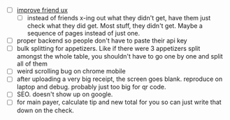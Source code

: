 - [ ] [improve friend ux](./planning/friend-ux-improvements.plan.md)
  - [ ] instead of friends x-ing out what they didn't get, have them just check what they did get. Most stuff, they didn't get. Maybe a sequence of pages instead of just one.
- [ ] proper backend so people don't have to paste their api key
- [ ] bulk splitting for appetizers. Like if there were 3 appetizers split amongst the whole table, you shouldn't have to go one by one and split all of them
- [ ] weird scrolling bug on chrome mobile
- [ ] after uploading a very big receipt, the screen goes blank. reproduce on laptop and debug. probably just too big for qr code.
- [ ] SEO. doesn't show up on google.
- [ ] for main payer, calculate tip and new total for you so can just write that down on the check.